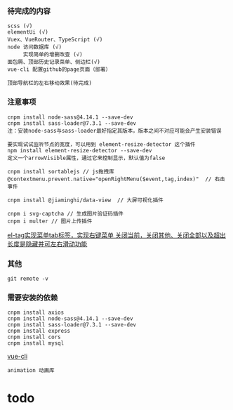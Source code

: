 ### 待完成的内容
```
scss (√)
elementUi (√)
Vuex、VueRouter、TypeScript (√)
node 访问数据库 (√)
     实现简单的增删改查 (√)
面包屑、顶部历史记录菜单、侧边栏(√)
vue-cli 配置github的page页面（部署）

顶部导航栏的左右移动效果(待完成)
```
### 注意事项
```
cnpm install node-sass@4.14.1 --save-dev
cnpm install sass-loader@7.3.1 --save-dev
注：安装node-sass与sass-loader最好指定其版本，版本之间不对应可能会产生安装错误

要实现试试监听节点的宽度，可以用到 element-resize-detector 这个插件
npm install element-resize-detector --save-dev
定义一个arrowVisible属性，通过它来控制显示，默认值为false

cnpm install sortablejs // js拖拽库
@contextmenu.prevent.native="openRightMenu($event,tag,index)"  // 右击事件

cnpm install @jiaminghi/data-view  // 大屏可视化插件

cnpm i svg-captcha // 生成图片验证码插件
cnpm i multer // 图片上传插件
```
[el-tag实现菜单tab标签，实现右键菜单 关闭当前，关闭其他、关闭全部以及超出长度是隐藏并可左右滑动功能](https://blog.csdn.net/xzwwjl1314/article/details/108199249)
### 其他
```
git remote -v
```


### 需要安装的依赖
```
cnpm install axios
cnpm install node-sass@4.14.1 --save-dev
cnpm install sass-loader@7.3.1 --save-dev
cnpm install express
cnpm install cors
cnpm install mysql
```

[vue-cli](https://cli.vuejs.org/config/)


`
animation 动画库
`

# todo
```
```
